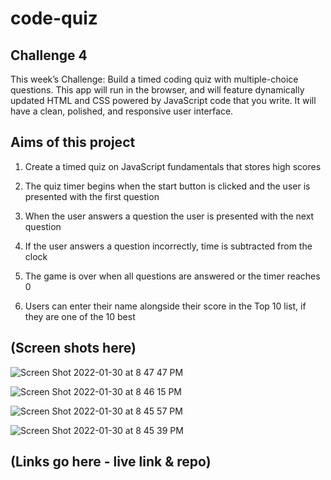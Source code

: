 # code-quiz

## Challenge 4


This week’s Challenge: Build a timed coding quiz with multiple-choice questions. This app will run in the browser, and will feature dynamically updated HTML and CSS powered by JavaScript code that you write. It will have a clean, polished, and responsive user interface.

## Aims of this project

1. Create a timed quiz on JavaScript fundamentals that stores high scores

2. The quiz timer begins when the start button is clicked and the user is presented with the first question

3. When the user answers a question the user is presented with the next question

4. If the user answers a question incorrectly, time is subtracted from the clock

5. The game is over when all questions are answered or the timer reaches 0

6. Users can enter their name alongside their score in the Top 10 list, if they are one of the 10 best


## (Screen shots here)

![Screen Shot 2022-01-30 at 8 47 47 PM](https://user-images.githubusercontent.com/25494815/151732359-f7db50a3-b142-46b8-a1e3-afa101811f5a.png)

![Screen Shot 2022-01-30 at 8 46 15 PM](https://user-images.githubusercontent.com/25494815/151732369-9c267c87-8b4c-4426-9678-9cf739473103.png)

![Screen Shot 2022-01-30 at 8 45 57 PM](https://user-images.githubusercontent.com/25494815/151732375-18c50eeb-5b45-4d62-b011-c45db815abeb.png)

![Screen Shot 2022-01-30 at 8 45 39 PM](https://user-images.githubusercontent.com/25494815/151732378-3d8d5e38-519e-4aa1-9c3d-6b3319268f60.png)

## (Links go here - live link & repo)

